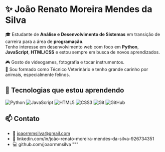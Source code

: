 
# ✨ João Renato Moreira Mendes da Silva

🎓 Estudante de **Análise e Desenvolvimento de Sistemas** em transição de carreira para a área de **programação**.  
Tenho interesse em desenvolvimento web com foco em **Python**, **JavaScript**, **HTML/CSS** e estou sempre em busca de novos aprendizados.

🎮 Gosto de videogames, fotografia e tocar instrumentos.  
🐾 Sou formado como Técnico Veterinário e tenho grande carinho por animais, especialmente felinos.

## 🔧 Tecnologias que estou aprendendo

![Python](https://img.shields.io/badge/Python-3776AB?style=for-the-badge&logo=python&logoColor=white)
![JavaScript](https://img.shields.io/badge/JavaScript-F7DF1E?style=for-the-badge&logo=javascript&logoColor=black)
![HTML5](https://img.shields.io/badge/HTML5-E34F26?style=for-the-badge&logo=html5&logoColor=white)
![CSS3](https://img.shields.io/badge/CSS3-1572B6?style=for-the-badge&logo=css3&logoColor=white)
![Git](https://img.shields.io/badge/Git-F05032?style=for-the-badge&logo=git&logoColor=white)
![GitHub](https://img.shields.io/badge/GitHub-000?style=for-the-badge&logo=github&logoColor=white)

## 📫 Contato

- 📧 joaormmsilva@gmail.com
- 💼 linkedin.com/in/joão-renato-moreira-mendes-da-silva-926734351
- 💻 github.com/joaormmsilva
"""
